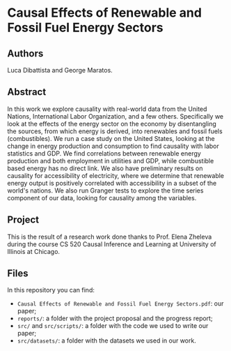 # Causal Effects of Renewable and Fossil Fuel Energy Sectors
## Authors
Luca Dibattista and George Maratos.

## Abstract
In this work we explore causality with real-world data from the United Nations, International Labor Organization, and a few others. Specifically we look at the effects of the energy sector on the economy by disentangling the sources, from which energy is derived, into renewables and fossil fuels (combustibles). We run a case study on the United States, looking at the change in energy production and consumption to find causality with labor statistics and GDP. We find correlations between renewable energy production and both employment in utilities and GDP, while combustible based energy has no direct link. We also have preliminary results on causality for accessibility of electricity, where we determine that renewable energy output is positively correlated with accessibility in a subset of the world's nations. We also run Granger tests to explore the time series component of our data, looking for causality among the variables.

## Project
This is the result of a research work done thanks to Prof. Elena Zheleva during the course CS 520 Causal Inference and Learning at University of Illinois at Chicago.

## Files
In this repository you can find:

- `Causal Effects of Renewable and Fossil Fuel Energy Sectors.pdf`: our paper;
- `reports/`: a folder with the project proposal and the progress report;
- `src/` and `src/scripts/`: a folder with the code we used to write our paper;
- `src/datasets/`: a folder with the datasets we used in our work.